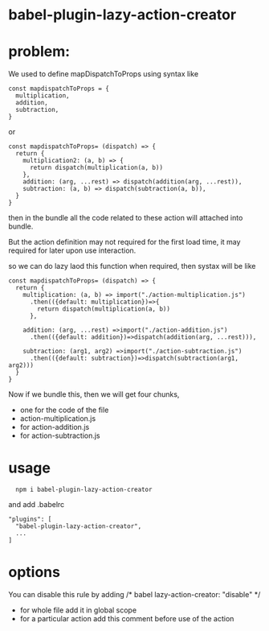 # babel-plugin-lazy-action-creator

# problem:
We used to define mapDispatchToProps
using syntax like
```
const mapdispatchToProps = {
  multiplication,
  addition,
  subtraction,
}
```
or
```
const mapdispatchToProps= (dispatch) => {
  return {
    multiplication2: (a, b) => {
      return dispatch(multiplication(a, b))
    },
    addition: (arg, ...rest) => dispatch(addition(arg, ...rest)),
    subtraction: (a, b) => dispatch(subtraction(a, b)),
  }
}
```

then in the bundle all the code related to these action will attached into bundle.

But the action definition may not required for the first load time, it may required for later upon use interaction.

so we can do lazy laod this function when required, then systax will be like
```
const mapdispatchToProps= (dispatch) => {
  return {
    multiplication: (a, b) => import("./action-multiplication.js")
      .then(({default: multiplication})=>{
        return dispatch(multiplication(a, b))
      },

    addition: (arg, ...rest) =>import("./action-addition.js")
      .then(({default: addition})=>dispatch(addition(arg, ...rest))),

    subtraction: (arg1, arg2) =>import("./action-subtraction.js")
      .then(({default: subtraction})=>dispatch(subtraction(arg1, arg2)))
  }
}
```
Now if we bundle this, then we will get four chunks,
  -  one for the code of the file
  -  action-multiplication.js
  -   for action-addition.js
  -  for action-subtraction.js

# usage
```
  npm i babel-plugin-lazy-action-creator
```
and add .babelrc
```
"plugins": [
  "babel-plugin-lazy-action-creator",
  ...
]
```


# options
 You can disable this rule by adding /* babel lazy-action-creator: "disable" */
  - for whole file add it in global scope
  - for a particular action add this comment before use of the action
